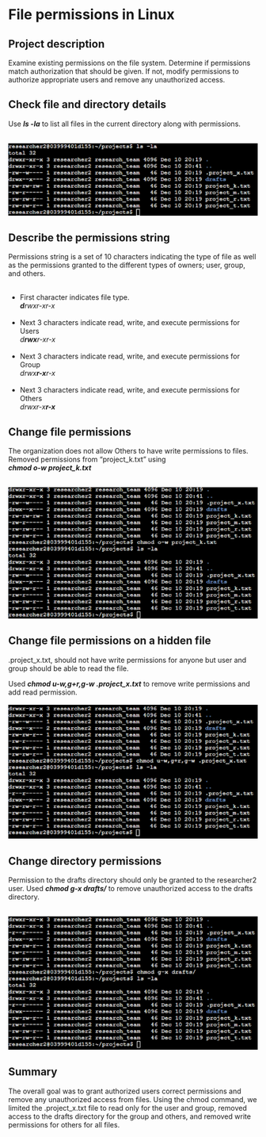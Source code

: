 <h1> File permissions in Linux</h1>
<h2>Project description</h2>
Examine existing permissions on the file system. Determine if permissions match authorization that should be given. If not, modify permissions to authorize appropriate users and remove any unauthorized access.
<h2>Check file and directory details</h2>
Use <strong><em>ls -la</em></strong> to list all files in the current directory along with permissions.<br><br>

![Check file and directory details](/assets/CFDD.png)

<h2>Describe the permissions string</h2>
Permissions string is a set of 10 characters indicating the type of file as well as the permissions granted to the different types of owners; user, group, and others.<br><br>
<ul>
<li>First character indicates file type.</li>
<em><strong>d</strong>rwxr-xr-x</em><br><br>
<li>Next 3 characters indicate read, write, and execute permissions for Users</li>
<em>d<strong>rwx</strong>r-xr-x</em><br><br>
<li>Next 3 characters indicate read, write, and execute permissions for Group</li>
<em>drwx<strong>r-x</strong>r-x</em><br><br>
<li>Next 3 characters indicate read, write, and execute permissions for Others</li>
<em>drwxr-x<strong>r-x</strong></em><br>
</ul>

<h2>Change file permissions</h2>
The organization does not allow Others to have write permissions to files. Removed permissions from “project_k.txt” using<br><em><strong>chmod o-w project_k.txt</strong></em><br><br>

![Changing File Permissions](/assets/CFP.png)

<h2>Change file permissions on a hidden file</h2>
.project_x.txt, should not have write permissions for anyone but user and group should be able to read the file.

Used <strong><em>chmod u-w,g+r,g-w .project_x.txt</em></strong> to remove write permissions and add read permission.<br><br>
![Change File Permissions on a Hidden File](/assets/CFPHF.png)




<h2>Change directory permissions</h2>
Permission to the drafts directory should only be granted to the researcher2 user.
Used <strong><em>chmod g-x drafts/</em></strong> to remove unauthorized access to the drafts directory.<br><br>

![Change Directory Permissions](/assets/CDP.png)

<h2>Summary</h2>
The overall goal was to grant authorized users correct permissions and remove any unauthorized access from files. Using the chmod command, we limited the .project_x.txt file to read only for the user and group, removed access to the drafts directory for the group and others, and removed write permissions for others for all files. 

